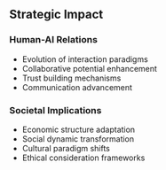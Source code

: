 ## Strategic Impact
### Human-AI Relations
- Evolution of interaction paradigms
- Collaborative potential enhancement
- Trust building mechanisms
- Communication advancement
### Societal Implications
- Economic structure adaptation
- Social dynamic transformation
- Cultural paradigm shifts
- Ethical consideration frameworks